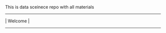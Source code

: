 This is data sceinece repo with all materials
_______________________________________________

|                  Welcome                    |

_______________________________________________



